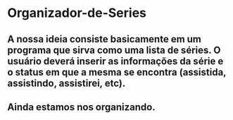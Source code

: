 # Organizador-de-Series

## A nossa ideia consiste basicamente em um programa que sirva como uma lista de séries. O usuário deverá inserir as informações da série e o status em que a mesma se encontra (assistida, assistindo, assistirei, etc). 

## Ainda estamos nos organizando.
